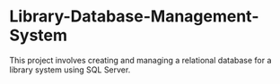 # Library-Database-Management-System
This project involves creating and managing a relational database for a library system using SQL Server.
